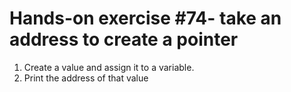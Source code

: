 # Hands-on exercise #74- take an address to create a pointer
1. Create a value and assign it to a variable.
2. Print the address of that value